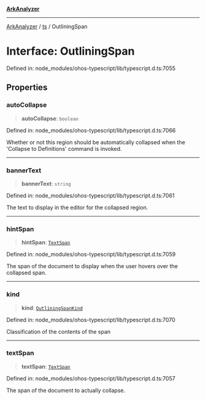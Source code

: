 [**ArkAnalyzer**](../../../../README.md)

***

[ArkAnalyzer](../../../../globals.md) / [ts](../README.md) / OutliningSpan

# Interface: OutliningSpan

Defined in: node\_modules/ohos-typescript/lib/typescript.d.ts:7055

## Properties

### autoCollapse

> **autoCollapse**: `boolean`

Defined in: node\_modules/ohos-typescript/lib/typescript.d.ts:7066

Whether or not this region should be automatically collapsed when
the 'Collapse to Definitions' command is invoked.

***

### bannerText

> **bannerText**: `string`

Defined in: node\_modules/ohos-typescript/lib/typescript.d.ts:7061

The text to display in the editor for the collapsed region.

***

### hintSpan

> **hintSpan**: [`TextSpan`](TextSpan.md)

Defined in: node\_modules/ohos-typescript/lib/typescript.d.ts:7059

The span of the document to display when the user hovers over the collapsed span.

***

### kind

> **kind**: [`OutliningSpanKind`](../enumerations/OutliningSpanKind.md)

Defined in: node\_modules/ohos-typescript/lib/typescript.d.ts:7070

Classification of the contents of the span

***

### textSpan

> **textSpan**: [`TextSpan`](TextSpan.md)

Defined in: node\_modules/ohos-typescript/lib/typescript.d.ts:7057

The span of the document to actually collapse.
